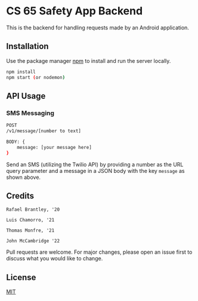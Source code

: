 # CS 65 Safety App Backend

This is the backend for handling requests made by an Android application.

## Installation

Use the package manager [npm](https://www.npmjs.com/) to install and run the server locally.

```bash
npm install
npm start (or nodemon)
```

## API Usage

### SMS Messaging

```bash
POST
/v1/message/[number to text]

BODY: {
    message: [your message here]
}
```

Send an SMS (utilizing the Twilio API) by providing a number as the URL query parameter and a message in a JSON body with the key `message` as shown above.

## Credits
```Rafael Brantley, '20```

```Luis Chamorro, '21```

```Thomas Monfre, '21```

```John McCambridge '22```


Pull requests are welcome. For major changes, please open an issue first to discuss what you would like to change.


## License
[MIT](https://choosealicense.com/licenses/mit/)
